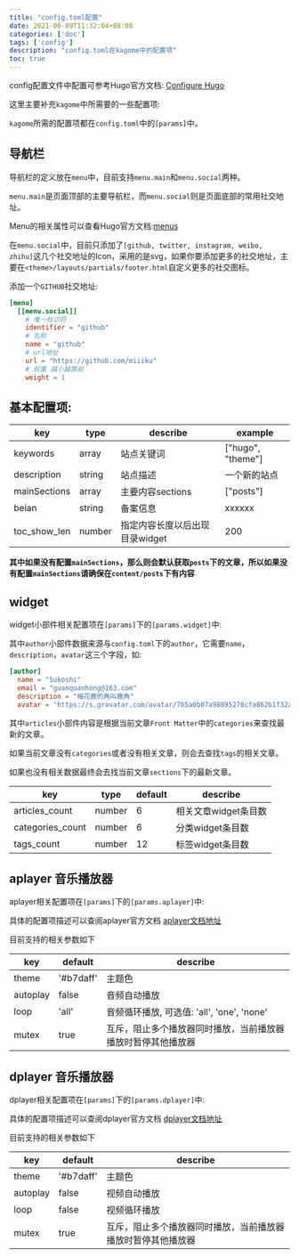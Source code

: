 ```yaml
---
title: "config.toml配置"
date: 2021-06-09T11:32:04+08:00
categories: ['doc']
tags: ['config']
description: "config.toml在kagome中的配置项"
toc: true
---
```


config配置文件中配置可参考Hugo官方文档: [Configure Hugo](https://gohugo.io/getting-started/configuration/)

这里主要补充`kagome`中所需要的一些配置项:

`kagome`所需的配置项都在`config.toml`中的`[params]`中。


## 导航栏

导航栏的定义放在`menu`中，目前支持`menu.main`和`menu.social`两种。

`menu.main`是页面顶部的主要导航栏，而`menu.social`则是页面底部的常用社交地址。

Menu的相关属性可以查看Hugo官方文档:[menus](https://gohugo.io/variables/menus/)

在`menu.social`中，目前只添加了`[github, twitter, instagram, weibo, zhihu]`这几个社交地址的Icon，采用的是svg，如果你要添加更多的社交地址，主要在`<theme>/layouts/partials/footer.html`自定义更多的社交图标。

添加一个`GITHUB`社交地址:

```toml
[menu]
  [[menu.social]]
    # 唯一标识符
    identifier = "github"
    # 名称
    name = "github"
    # url地址
    url = "https://github.com/miiiku"
    # 权重 越小越靠前
    weight = 1
```

## 基本配置项:

| key          	| type   	| describe                       	| example           	|
|--------------	|--------	|--------------------------------	|-------------------	|
| keywords     	| array  	| 站点关键词                     	| ["hugo", "theme"] 	|
| description  	| string 	| 站点描述                       	| 一个新的站点      	|
| mainSections 	| array  	| 主要内容sections               	| ["posts"]         	|
| beian        	| string 	| 备案信息                       	| xxxxxx            	|
| toc_show_len 	| number 	| 指定内容长度以后出现目录widget 	| 200               	|

**其中如果没有配置`mainSections`，那么则会默认获取`posts`下的文章，所以如果没有配置`mainSections`请确保在`content/posts`下有内容**


## widget

widget小部件相关配置项在`[params]`下的`[params.widget]`中:

其中`author`小部件数据来源与`config.toml`下的`author`，它需要`name`，`description`，`avatar`这三个字段，如:

```toml
[author]
  name = "Sukoshi"
  email = "guanquanhong@163.com"
  description = "梅花鹿的角叫鹿角"
  avatar = "https://s.gravatar.com/avatar/7b5a0b07a98895278cfa862b1f32ae8f?s=200&r=g&d=retro"
```

其中`articles`小部件内容是根据当前文章`Front Matter`中的`categories`来查找最新的文章。

如果当前文章没有`categories`或者没有相关文章，则会去查找`tags`的相关文章。

如果也没有相关数据最终会去找当前文章`sections`下的最新文章。

| key              	| type   	| default 	| describe             	|
|------------------	|--------	|---------	|----------------------	|
| articles_count   	| number 	| 6       	| 相关文章widget条目数 	|
| categories_count 	| number 	| 6       	| 分类widget条目数     	|
| tags_count       	| number 	| 12      	| 标签widget条目数     	|


## aplayer 音乐播放器

aplayer相关配置项在`[params]`下的`[params.aplayer]`中:

具体的配置项描述可以查阅aplayer官方文档 [aplayer文档地址](https://aplayer.js.org/#/)

目前支持的相关参数如下

| key      	| default   	| describe                                                     	|
|----------	|-----------	|--------------------------------------------------------------	|
| theme    	| '#b7daff' 	| 主题色                                                       	|
| autoplay 	| false     	| 音频自动播放                                                 	|
| loop     	| 'all'     	| 音频循环播放, 可选值: 'all', 'one', 'none'                   	|
| mutex    	| true      	| 互斥，阻止多个播放器同时播放，当前播放器播放时暂停其他播放器 	|


## dplayer 音乐播放器

dplayer相关配置项在`[params]`下的`[params.dplayer]`中:

具体的配置项描述可以查阅dplayer官方文档 [dplayer文档地址](https://dplayer.js.org/#/)

目前支持的相关参数如下

| key      	| default   	| describe                                                     	|
|----------	|-----------	|--------------------------------------------------------------	|
| theme    	| '#b7daff' 	| 主题色                                                       	|
| autoplay 	| false     	| 视频自动播放                                                 	|
| loop     	| false     	| 视频循环播放                                                 	|
| mutex    	| true      	| 互斥，阻止多个播放器同时播放，当前播放器播放时暂停其他播放器 	|